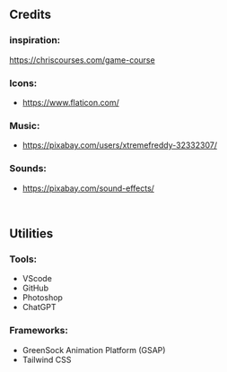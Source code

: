 ## Credits


### inspiration:
https://chriscourses.com/game-course

### Icons:
- https://www.flaticon.com/

### Music:
- https://pixabay.com/users/xtremefreddy-32332307/

### Sounds:
- https://pixabay.com/sound-effects/

<br>

## Utilities

### Tools:
* VScode
* GitHub
* Photoshop
* ChatGPT

### Frameworks:
* GreenSock Animation Platform (GSAP)
* Tailwind CSS
